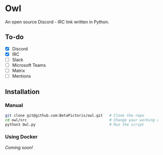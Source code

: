 # Owl
An open source Discord - IRC link written in Python. 

## To-do
 - [x] Discord
 - [x] IRC
 - [ ] Slack
 - [ ] Microsoft Teams
 - [ ] Matrix
 - [ ] Mentions

## Installation
### Manual
```bash
git clone git@github.com:BetaPictoris/owl.git   # Clone the repo
cd owl/src                                      # Change your working directory into the source directory 
python3 Owl.py                                  # Run the script
```

### Using Docker
*Coming soon!*
